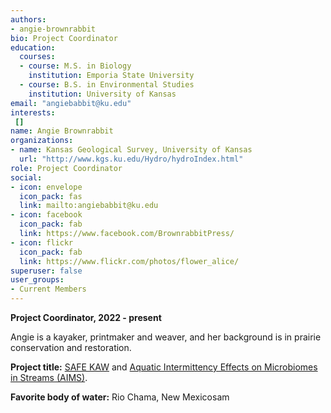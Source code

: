 ```yaml
---
authors:
- angie-brownrabbit
bio: Project Coordinator
education:
  courses:
  - course: M.S. in Biology
    institution: Emporia State University
  - course: B.S. in Environmental Studies
    institution: University of Kansas
email: "angiebabbit@ku.edu"
interests:
 []
name: Angie Brownrabbit
organizations:
- name: Kansas Geological Survey, University of Kansas
  url: "http://www.kgs.ku.edu/Hydro/hydroIndex.html"
role: Project Coordinator
social:
- icon: envelope
  icon_pack: fas
  link: mailto:angiebabbit@ku.edu
- icon: facebook
  icon_pack: fab
  link: https://www.facebook.com/BrownrabbitPress/
- icon: flickr
  icon_pack: fab
  link: https://www.flickr.com/photos/flower_alice/
superuser: false
user_groups:
- Current Members
---
```

**Project Coordinator, 2022 - present**

Angie is a kayaker, printmaker and weaver, and her background is in prairie conservation and restoration.

**Project title:** [SAFE KAW](https://safekaw-ku.hub.arcgis.com/) and [Aquatic Intermittency Effects on Microbiomes in Streams (AIMS)](https://www.nsf.gov/awardsearch/showAward?AWD_ID=2019603&HistoricalAwards=false). 

**Favorite body of water:** Rio Chama, New Mexicosam